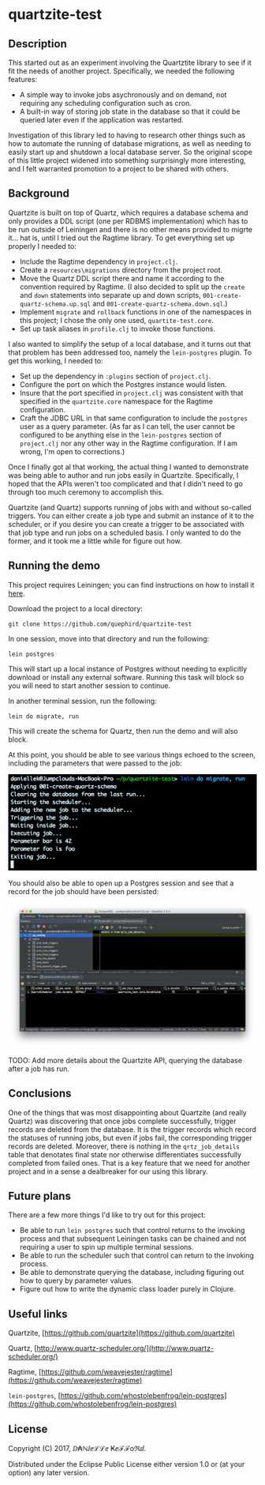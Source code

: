 # quartzite-test

## Description

This started out as an experiment involving the Quartztite library to see if it fit the needs of another project. Specifically, we needed the following features:

* A simple way to invoke jobs asychronously and on demand, not requiring any scheduling configuration such as cron.
* A built-in way of storing job state in the database so that it could be queried later even if the application was restarted.

Investigation of this library led to having to research other things such as how to automate the running of database migrations, as well as needing to easily start up and shutdown a local database server. So the original scope of this little project widened into something surprisingly more interesting, and I felt warranted promotion to a project to be shared with others.

## Background

Quartzite is built on top of Quartz, which requires a database schema and only provides a DDL script (one per RDBMS implementation) which has to be run outside of Leiningen and there is no other means provided to migrte it... hat is, until I tried out the Ragtime library. To get everything set up properly I needed to:

* Include the Ragtime dependency in `project.clj`.
* Create a `resources\migrations` directory from the project root.
* Move the Quartz DDL script there and name it according to the convention required by Ragtime. (I also decided to split up the `create` and `down` statements into separate up and down scripts, `001-create-quartz-schema.up.sql` and `001-create-quartz-schema.down.sql`.)
* Implement `migrate` and `rollback` functions in one of the namespaces in this project; I chose the only one used, `quartite-test.core`.
* Set up task aliases in `profile.clj` to invoke those functions.

I also wanted to simplify the setup of a local database, and it turns out that that problem has been addressed too, namely the `lein-postgres` plugin. To get this working, I needed to:

* Set up the dependency in `:plugins` section of `project.clj`.
* Configure the port on which the Postgres instance would listen.
* Insure that the port specified in `project.clj` was consistent with that specified in the `quartzite.core` namespace for the Ragtime configuration. 
* Craft the JDBC URL in that same configuration to include the `postgres` user as a query parameter. (As far as I can tell, the user cannot be configured to be anything else in the `lein-postgres` section of `project.clj` nor any other way in the Ragtime configuration. If I am wrong, I'm open to corrections.)

Once I finally got al that working, the actual thing I wanted to demonstrate was being able to author and run jobs easily in Quartzite. Specifically, I hoped that the APIs weren't too complicated and that I didn't need to go through too much ceremony to accomplish this. 

Quartzite (and Quartz) supports running of jobs with and without so-called triggers. You can either create a job type and submit an instance of it to the scheduler, or if you desire you can create a trigger to be associated with that job type and run jobs on a scheduled basis. I only wanted to do the former, and it took me a little while for figure out how.

## Running the demo

This project requires Leiningen; you can find instructions on how to install it [here](http://www.leiningen.org/).

Download the project to a local directory:

    git clone https://github.com/quephird/quartzite-test

In one session, move into that directory and run the following:

    lein postgres

This will start up a local instance of Postgres without needing to explicitly download or install any external software. Running this task will block so you will need to start another session to continue.

In another terminal session, run the following:

    lein do migrate, run

This will create the schema for Quartz, then run the demo and will also block. 

At this point, you should be able to see various things echoed to the screen, including the parameters that were passed to the job:

![](images/leiningen_run.png)

You should also be able to open up a Postgres session and see that a record for the job should have been persisted:

![](images/postgres_query.png)


TODO: Add more details about the Quartzite API, querying the database after a job has run.

## Conclusions

One of the things that was most disappointing about Quartzite (and really Quartz) was discovering that once jobs complete successfully, trigger records are deleted from the database. It is the trigger records which record the statuses of running jobs, but even if jobs fail, the corresponding trigger records are deleted. Moreover, there is nothing in the `qrtz_job_details` table that denotates final state nor otherwise differentiates successfully completed from failed ones. That is a key feature that we need for another project and in a sense a dealbreaker for our using this library.

## Future plans

There are a few more things I'd like to try out for this project:

* Be able to run `lein postgres` such that control returns to the invoking process and that subsequent Leiningen tasks can be chained and not requiring a user to spin up multiple terminal sessions.
* Be able to run the scheduler such that control can return to the invoking process.
* Be able to demonstrate querying the database, including figuring out how to query by parameter values.
* Figure out how to write the dynamic class loader purely in Clojure.


## Useful links

Quartzite, [https://github.com/quartzite](https://github.com/quartzite)

Quartz, [http://www.quartz-scheduler.org/](http://www.quartz-scheduler.org/)

Ragtime, [https://github.com/weavejester/ragtime](https://github.com/weavejester/ragtime)

`lein-postgres`, [https://github.com/whostolebenfrog/lein-postgres](https://github.com/whostolebenfrog/lein-postgres)

## License

Copyright (C) 2017, ⅅ₳ℕⅈⅇℒℒⅇ Ҝⅇℱℱoℜⅆ.

Distributed under the Eclipse Public License either version 1.0 or (at
your option) any later version.
